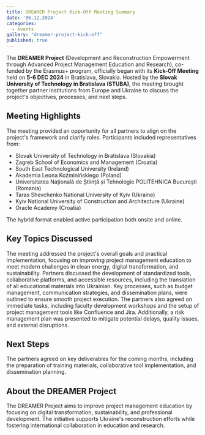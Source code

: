 ```yaml
---
title: DREAMER Project Kick-Off Meeting Summary
date: '06.12.2024'
categories:
  - events
gallery: "dreamer-project-kick-off"
published: true
---
```


The **DREAMER Project** (Development and Reconstruction Empowerment through Advanced Project Management Education and Research), co-funded by the Erasmus+ program, officially began with its **Kick-Off Meeting** held on **5-6 DEC 2024** in Bratislava, Slovakia. Hosted by the **Slovak University of Technology in Bratislava (STUBA)**, the meeting brought together partner institutions from Europe and Ukraine to discuss the project's objectives, processes, and next steps.

## Meeting Highlights

The meeting provided an opportunity for all partners to align on the project's framework and clarify roles. Participants included representatives from:

- Slovak University of Technology in Bratislava (Slovakia)
- Zagreb School of Economics and Management (Croatia)
- South East Technological University (Ireland)
- Akademia Leona Koźminińskiego (Poland)
- Universitatea Națională de Știință și Tehnologie POLITEHNICA București (Romania)
- Taras Shevchenko National University of Kyiv (Ukraine)
- Kyiv National University of Construction and Architecture (Ukraine)
- Oracle Academy (Croatia)

The hybrid format enabled active participation both onsite and online.

## Key Topics Discussed

The meeting addressed the project's overall goals and practical implementation, focusing on improving project management education to meet modern challenges in clean energy, digital transformation, and sustainability. Partners discussed the development of standardized tools, collaborative platforms, and accessible resources, including the translation of all educational materials into Ukrainian. Key processes, such as budget management, communication strategies, and dissemination plans, were outlined to ensure smooth project execution. The partners also agreed on immediate tasks, including faculty development workshops and the setup of project management tools like Confluence and Jira. Additionally, a risk management plan was presented to mitigate potential delays, quality issues, and external disruptions.

## Next Steps

The partners agreed on key deliverables for the coming months, including the preparation of training materials, collaborative tool implementation, and dissemination planning.

## About the DREAMER Project

The DREAMER Project aims to improve project management education by focusing on digital transformation, sustainability, and professional development. The initiative supports Ukraine's reconstruction efforts while fostering international collaboration in education and research.